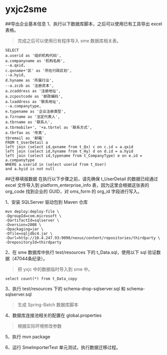 yxjc2sme
========
##导出企业基本信息
1、执行以下数据库脚本，之后可以使用已有工具导出 excel 表格。
> 完成之后可以使用已有程序导入 sme 数据库相关表。

	SELECT
	a.userid as '组织机构代码',
	a.companyname as '机构名称',
	--a.qxid,
	c.qxname+'区' as '所在行政区划',
	--a.hyid,
	d.hyname as '所属行业',
	--a.zczb as '注册资本',
	a.zcaddress as '注册地址',
	a.zcpostcode as '邮政编码',
	a.lxaddress as '联系地址',
	--a.companytype,
	e.typename as '企业注册类型',
	a.fzrname as '法定代表人',
	a.tbrname as '联系人',
	a.tbrmobile+', '+a.tbrtel as '联系方式',
	a.tbrfax as '传真',
	tbremail as '邮箱'
	FROM t_UserDetail a
	left join (select id,qxname from t_Qx) c on c.id = a.qxid
	left join (select id,hyname from t_Hy) d on d.id = a.hyid
	left join (select id,typename from t_CompanyType) e on e.id = a.companytype
	WHERE a.userid in (select userid from t_User)
	and a.hyid is not null


##迁移填报数据
在执行以下步骤之前，请先确保 t_UserDetail 的数据已经通过 excel 文件导入到 platform_enterprise_info 表，因为这里会根据这张表的 org_code 找到企业的 GUID，对 oms_form 的 org_id 字段进行写入。

1、安装 SQLServer 驱动包到 Maven 仓库

	mvn deploy:deploy-file \
	-DgroupId=com.microsoft \
	-DartifactId=sqlserver \
	-Dversion=2008 \
	-Dpackaging=jar \
	-Dfile=sqljdbc4.jar \
	-Durl=http://10.4.247.93:9090/nexus/content/repositories/thirdparty \
	-DrepositoryId=thirdparty

2、在 sme 数据库中执行 test/resources 下的 t_Data.sql，使用以下 sql 验证数据（47044条纪录）。
> 把 yxjc 中的数据临时导入到 sme 中。

	select count(*) from t_Data_copy
	
3、执行 test/resources 下的 schema-drop-sqlserver.sql 和 schema-sqlserver.sql
> 生成 Spring-Batch 数据库脚本

4、数据库连接池相关的配置在 global.properties
> 根据实际环境修改参数

5、执行 mvn package

6、运行 SmeImporterTest 单元测试，执行数据迁移过程。





	
	